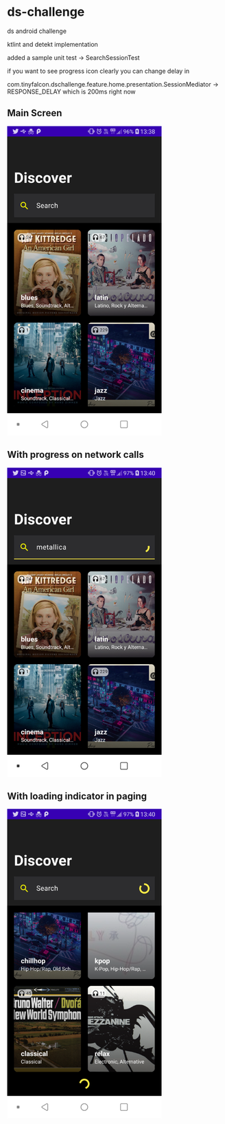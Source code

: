 # ds-challenge
ds android challenge

ktlint and detekt implementation

added a sample unit test -> SearchSessionTest

if you want to see progress icon clearly you can change delay in

com.tinyfalcon.dschallenge.feature.home.presentation.SessionMediator -> RESPONSE_DELAY which is 200ms right now

## Main Screen
<img src="https://github.com/volsahin/ds-challenge/blob/main/art/Screenshot_20220906-133857.png" width="360" height="720"/>

## With progress on network calls
<img src="https://github.com/volsahin/ds-challenge/blob/main/art/Screenshot_20220906-134006.png" width="360" height="720"/>

## With loading indicator in paging
<img src="https://github.com/volsahin/ds-challenge/blob/main/art/Screenshot_20220906-134024.png" width="360" height="720"/>
